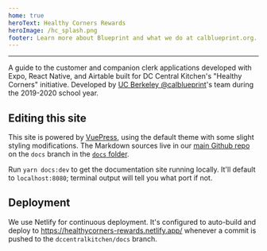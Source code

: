 ```yaml
---
home: true
heroText: Healthy Corners Rewards
heroImage: /hc_splash.png
footer: Learn more about Blueprint and what we do at calblueprint.org.
---
```


---

A guide to the customer and companion clerk applications developed with Expo, React Native, and Airtable built for DC Central Kitchen's "Healthy Corners" initiative. Developed by [UC Berkeley @calblueprint](https://calblueprint.org)'s team during the 2019-2020 school year.

## Editing this site

This site is powered by [VuePress](https://vuepress.vuejs.org/), using the default theme with some slight styling modifications. The Markdown sources live in our [main Github repo](https://github.com/calblueprint/dccentralkitchen) on the `docs` branch in the [`docs` folder](https://github.com/calblueprint/dccentralkitchen/tree/docs/docs).

Run `yarn docs:dev` to get the documentation site running locally. It'll default to `localhost:8080`; terminal output will tell you what port if not.

## Deployment

We use Netlify for continuous deployment. It's configured to auto-build and deploy to <https://healthycorners-rewards.netlify.app/> whenever a commit is pushed to the `dccentralkitchen/docs` branch.
